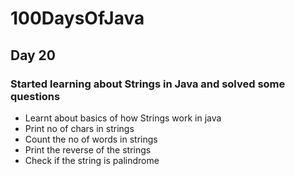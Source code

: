 # 100DaysOfJava

## Day 20

### Started learning about Strings in Java and solved some questions

* Learnt about basics of how Strings work in java
* Print no of chars in strings
* Count the no of words in strings
* Print the reverse of the strings
* Check if the string is palindrome